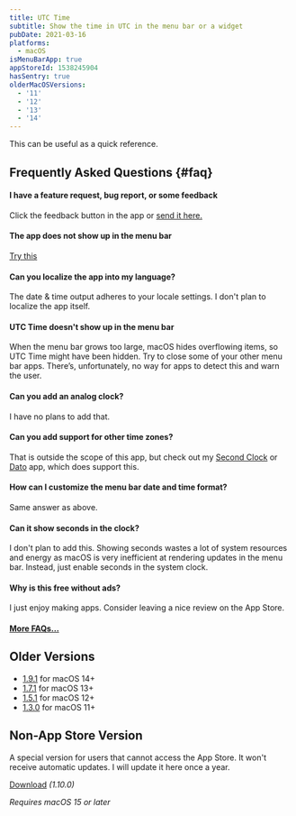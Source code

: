 ```yaml
---
title: UTC Time
subtitle: Show the time in UTC in the menu bar or a widget
pubDate: 2021-03-16
platforms:
  - macOS
isMenuBarApp: true
appStoreId: 1538245904
hasSentry: true
olderMacOSVersions:
  - '11'
  - '12'
  - '13'
  - '14'
---
```


This can be useful as a quick reference.

## Frequently Asked Questions {#faq}

#### I have a feature request, bug report, or some feedback

Click the feedback button in the app or [send it here.](https://sindresorhus.com/feedback?product=UTC%20Time&referrer=Website-FAQ)

#### The app does not show up in the menu bar

[Try this](/apps/faq#app-not-showing-in-menu-bar)

#### Can you localize the app into my language?

The date & time output adheres to your locale settings. I don't plan to localize the app itself.

#### UTC Time doesn't show up in the menu bar

When the menu bar grows too large, macOS hides overflowing items, so UTC Time might have been hidden. Try to close some of your other menu bar apps. There’s, unfortunately, no way for apps to detect this and warn the user.

#### Can you add an analog clock?

I have no plans to add that.

#### Can you add support for other time zones?

That is outside the scope of this app, but check out my [Second Clock](/second-clock) or [Dato](/dato) app, which does support this.

#### How can I customize the menu bar date and time format?

Same answer as above.

#### Can it show seconds in the clock?

I don't plan to add this. Showing seconds wastes a lot of system resources and energy as macOS is very inefficient at rendering updates in the menu bar. Instead, just enable seconds in the system clock.

#### Why is this free without ads?

I just enjoy making apps. Consider leaving a nice review on the App Store.

#### [More FAQs…](/apps/faq)

## Older Versions

- [1.9.1](https://github.com/user-attachments/files/18215312/UTC.Time.1.9.1.-.macOS.14.zip) for macOS 14+
- [1.7.1](https://github.com/sindresorhus/meta/files/13973570/UTC.Time.1.7.1.-.macOS.13.zip) for macOS 13+
- [1.5.1](https://github.com/sindresorhus/meta/files/10767291/UTC.Time.1.5.1.-.macOS.12.zip) for macOS 12+
- [1.3.0](https://github.com/sindresorhus/meta/files/8007477/UTC.Time.1.3.0.-.macOS.11.zip) for macOS 11+

## Non-App Store Version

A special version for users that cannot access the App Store. It won't receive automatic updates. I will update it here once a year.

[Download](https://www.dropbox.com/scl/fi/f2971eyhwxn3cvvqz8dz5/UTC-Time-1.10.0-1734728300.zip?rlkey=mjfgq7uh7vdgkws23b0qa9q1e&raw=1) *(1.10.0)*

*Requires macOS 15 or later*
